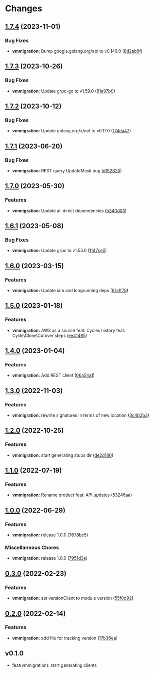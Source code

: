# Changes


## [1.7.4](https://github.com/googleapis/google-cloud-go/compare/vmmigration/v1.7.3...vmmigration/v1.7.4) (2023-11-01)


### Bug Fixes

* **vmmigration:** Bump google.golang.org/api to v0.149.0 ([8d2ab9f](https://github.com/googleapis/google-cloud-go/commit/8d2ab9f320a86c1c0fab90513fc05861561d0880))

## [1.7.3](https://github.com/googleapis/google-cloud-go/compare/vmmigration/v1.7.2...vmmigration/v1.7.3) (2023-10-26)


### Bug Fixes

* **vmmigration:** Update grpc-go to v1.59.0 ([81a97b0](https://github.com/googleapis/google-cloud-go/commit/81a97b06cb28b25432e4ece595c55a9857e960b7))

## [1.7.2](https://github.com/googleapis/google-cloud-go/compare/vmmigration/v1.7.1...vmmigration/v1.7.2) (2023-10-12)


### Bug Fixes

* **vmmigration:** Update golang.org/x/net to v0.17.0 ([174da47](https://github.com/googleapis/google-cloud-go/commit/174da47254fefb12921bbfc65b7829a453af6f5d))

## [1.7.1](https://github.com/googleapis/google-cloud-go/compare/vmmigration/v1.7.0...vmmigration/v1.7.1) (2023-06-20)


### Bug Fixes

* **vmmigration:** REST query UpdateMask bug ([df52820](https://github.com/googleapis/google-cloud-go/commit/df52820b0e7721954809a8aa8700b93c5662dc9b))

## [1.7.0](https://github.com/googleapis/google-cloud-go/compare/vmmigration/v1.6.1...vmmigration/v1.7.0) (2023-05-30)


### Features

* **vmmigration:** Update all direct dependencies ([b340d03](https://github.com/googleapis/google-cloud-go/commit/b340d030f2b52a4ce48846ce63984b28583abde6))

## [1.6.1](https://github.com/googleapis/google-cloud-go/compare/vmmigration/v1.6.0...vmmigration/v1.6.1) (2023-05-08)


### Bug Fixes

* **vmmigration:** Update grpc to v1.55.0 ([1147ce0](https://github.com/googleapis/google-cloud-go/commit/1147ce02a990276ca4f8ab7a1ab65c14da4450ef))

## [1.6.0](https://github.com/googleapis/google-cloud-go/compare/vmmigration/v1.5.0...vmmigration/v1.6.0) (2023-03-15)


### Features

* **vmmigration:** Update iam and longrunning deps ([91a1f78](https://github.com/googleapis/google-cloud-go/commit/91a1f784a109da70f63b96414bba8a9b4254cddd))

## [1.5.0](https://github.com/googleapis/google-cloud-go/compare/vmmigration/v1.4.0...vmmigration/v1.5.0) (2023-01-18)


### Features

* **vmmigration:** AWS as a source feat: Cycles history feat: Cycle\Clone\Cutover steps ([ee41485](https://github.com/googleapis/google-cloud-go/commit/ee41485860bcbbd09ce4e28ee6ddca81a5f17211))

## [1.4.0](https://github.com/googleapis/google-cloud-go/compare/vmmigration/v1.3.0...vmmigration/v1.4.0) (2023-01-04)


### Features

* **vmmigration:** Add REST client ([06a54a1](https://github.com/googleapis/google-cloud-go/commit/06a54a16a5866cce966547c51e203b9e09a25bc0))

## [1.3.0](https://github.com/googleapis/google-cloud-go/compare/vmmigration/v1.2.0...vmmigration/v1.3.0) (2022-11-03)


### Features

* **vmmigration:** rewrite signatures in terms of new location ([3c4b2b3](https://github.com/googleapis/google-cloud-go/commit/3c4b2b34565795537aac1661e6af2442437e34ad))

## [1.2.0](https://github.com/googleapis/google-cloud-go/compare/vmmigration/v1.1.0...vmmigration/v1.2.0) (2022-10-25)


### Features

* **vmmigration:** start generating stubs dir ([de2d180](https://github.com/googleapis/google-cloud-go/commit/de2d18066dc613b72f6f8db93ca60146dabcfdcc))

## [1.1.0](https://github.com/googleapis/google-cloud-go/compare/vmmigration/v1.0.0...vmmigration/v1.1.0) (2022-07-19)


### Features

* **vmmigration:** Rename product feat: API updates ([53246aa](https://github.com/googleapis/google-cloud-go/commit/53246aa18cb9c79471ecc84878b5e3f166086404))

## [1.0.0](https://github.com/googleapis/google-cloud-go/compare/vmmigration/v0.3.0...vmmigration/v1.0.0) (2022-06-29)


### Features

* **vmmigration:** release 1.0.0 ([7678be5](https://github.com/googleapis/google-cloud-go/commit/7678be543d9130dcd8fc4147608a10b70faef44e))


### Miscellaneous Chores

* **vmmigration:** release 1.0.0 ([7951d3e](https://github.com/googleapis/google-cloud-go/commit/7951d3ee06f769e2fe8d4695c494eca0e264d875))

## [0.3.0](https://github.com/googleapis/google-cloud-go/compare/vmmigration/v0.2.0...vmmigration/v0.3.0) (2022-02-23)


### Features

* **vmmigration:** set versionClient to module version ([55f0d92](https://github.com/googleapis/google-cloud-go/commit/55f0d92bf112f14b024b4ab0076c9875a17423c9))

## [0.2.0](https://github.com/googleapis/google-cloud-go/compare/vmmigration/v0.1.0...vmmigration/v0.2.0) (2022-02-14)


### Features

* **vmmigration:** add file for tracking version ([17b36ea](https://github.com/googleapis/google-cloud-go/commit/17b36ead42a96b1a01105122074e65164357519e))

## v0.1.0

- feat(vmmigration): start generating clients

